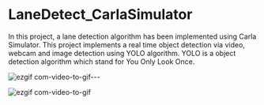 # LaneDetect_CarlaSimulator
In this project, a lane detection algorithm has been implemented using Carla Simulator. 
This project implements a real time object detection via video, webcam and image detection using YOLO algorithm. YOLO is a object detection algorithm which stand for You Only Look Once.


![ezgif com-video-to-gif---](https://user-images.githubusercontent.com/81799459/224973024-9515cab1-b538-471e-9cdf-19f690e884fc.gif)



![ezgif com-video-to-gif](https://user-images.githubusercontent.com/81799459/224996252-591de079-c794-4cdb-86b4-3815b1e16239.gif)



